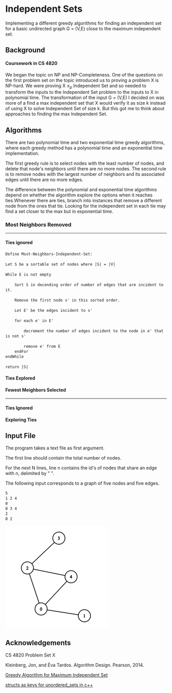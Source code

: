 # Independent Sets

Implementing a different greedy algorithms for finding an independent set for a basic undirected graph G = (V,E) close to the maximum independent set.

## Background

#### Coursework in CS 4820

We began the topic on NP and NP-Completeness. One of the questions on the first problem set on the topic introduced us to proving a problem X is NP-hard.
We were proving X $\le_p$ Independent Set and so needed to transform the inputs to the Independent Set problem to the inputs to X in polynomial time. 
The transformation of the input G = (V,E) I decided on was more of a find a max independent set that X would verify it as size k instead of using X to solve Independent Set of size k.
But this got me to think about approaches to finding the max Independent Set. 

## Algorithms

There are two polynomial time and two exponential time greedy algorithms, where each greedy method has a polynomial time and an exponential time implementation.

The first greedy rule is to select nodes with the least number of nodes, and delete that node's neighbors until there are no more nodes.
The second rule is to remove nodes with the largest number of neighbors and its associated edges until there are no more edges.

The difference between the polynomial and exponential time algorithms depend on whether the algorithm explore the options when it reaches ties.Whenever there are ties, branch into instances that remove a different node from the ones that tie. Looking for the independent set in each tie may find a set closer to the max but in exponential time. 


### Most Neighbors Removed
---

#### Ties ignored

```
Define Most-Neighbors-Independent-Set:

Let S be a sortable set of nodes where |S| = |V|

While E is not empty

	Sort S in decending order of number of edges that are incident to it.

	Remove the first node s' in this sorted order.

	Let E' be the edges incident to s'

	for each e' in E'

		decrement the number of edges incident to the node in e' that is not s'
		
		remove e' from E
	endFor
endWhile

return |S|
```

#### Ties Explored


#### Fewest Meighbors Selected
---

#### Ties Ignored 

#### Exploring Ties

## Input File

The program takes a text file as first argument.

The first line should contain the total number of nodes.

For the next N lines, line n contains the id's of nodes that share an edge with n, delimited by " ".

The following input corresponds to a graph of five nodes and five edges.

````
5
1 2 4
0
0 3 4
2
0 2
````
![](graph.png?raw=true)

## Acknowledgements 

CS 4820 Problem Set X

Kleinberg, Jon, and Éva Tardos. Algorithm Design. Pearson, 2014.

[Greedy Algorithm for Maximum Independent Set](https://semidoc.github.io/greedyMIS)

[structs as keys for unordered_sets in c++](https://www.techiedelight.com/use-struct-key-std-unordered_map-cpp/)



